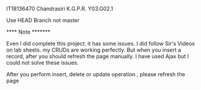 
IT18136470 
Chandrasiri K.G.P.R. 
Y03.G02.1

Use HEAD Branch not master

**** Note *******

Even I did complete this project. it has some issues. I did follow Sir's Videos on lab sheets. my CRUDs are working perfectly. But when you insert a record, after you should refresh the page manually. I have used Ajax but I could not solve these issues.

After you perform insert, delete or update operation , please refresh the page

